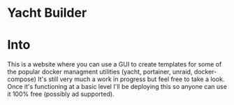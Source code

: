 # Yacht Builder

# Into
This is a website where you can use a GUI to create templates for some of the popular docker managment utilities (yacht, portainer, unraid, docker-compose) It's still very much a work in progress but feel free to take a look. Once it's functioning at a basic level I'll be deploying this so anyone can use it 100% free (possibly ad supported).